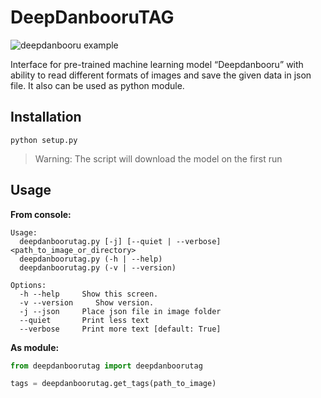 # DeepDanbooruTAG

![deepdanbooru example](https://lainsafe.delegao.moe/files/163459649453158.png)

Interface for pre-trained machine learning model “Deepdanbooru” with ability to read different formats of images and save the given data in json file. It also can be used as python module.

## Installation

```
python setup.py
```

> Warning: The script will download the model on the first run

## Usage

**From console:**

```
Usage:
  deepdanboorutag.py [-j] [--quiet | --verbose] <path_to_image_or_directory>
  deepdanboorutag.py (-h | --help)
  deepdanboorutag.py (-v | --version)

Options:
  -h --help     Show this screen.
  -v --version     Show version.
  -j --json     Place json file in image folder
  --quiet       Print less text
  --verbose     Print more text [default: True]
```

**As module:**

```python
from deepdanboorutag import deepdanboorutag

tags = deepdanboorutag.get_tags(path_to_image)
```